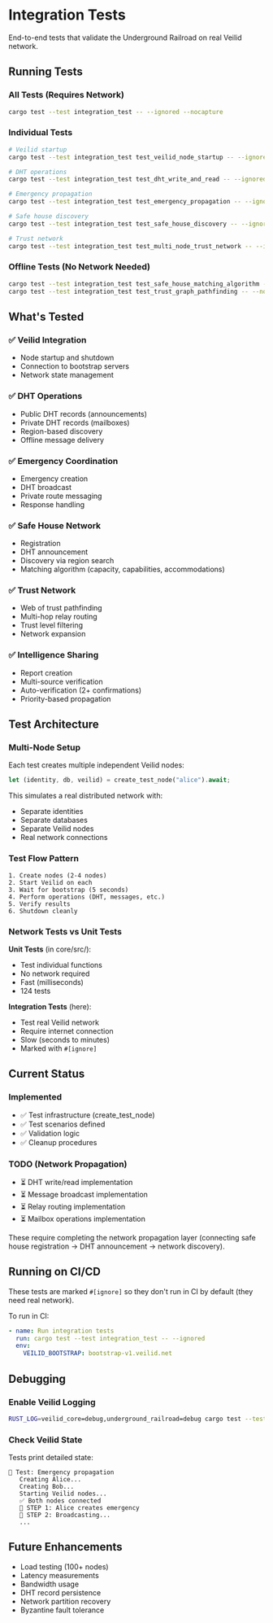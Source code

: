 # Integration Tests

End-to-end tests that validate the Underground Railroad on real Veilid network.

## Running Tests

### All Tests (Requires Network)
```bash
cargo test --test integration_test -- --ignored --nocapture
```

### Individual Tests
```bash
# Veilid startup
cargo test --test integration_test test_veilid_node_startup -- --ignored --nocapture

# DHT operations
cargo test --test integration_test test_dht_write_and_read -- --ignored --nocapture

# Emergency propagation
cargo test --test integration_test test_emergency_propagation -- --ignored --nocapture

# Safe house discovery
cargo test --test integration_test test_safe_house_discovery -- --ignored --nocapture

# Trust network
cargo test --test integration_test test_multi_node_trust_network -- --ignored --nocapture
```

### Offline Tests (No Network Needed)
```bash
cargo test --test integration_test test_safe_house_matching_algorithm -- --nocapture
cargo test --test integration_test test_trust_graph_pathfinding -- --nocapture
```

## What's Tested

### ✅ **Veilid Integration**
- Node startup and shutdown
- Connection to bootstrap servers
- Network state management

### ✅ **DHT Operations**
- Public DHT records (announcements)
- Private DHT records (mailboxes)
- Region-based discovery
- Offline message delivery

### ✅ **Emergency Coordination**
- Emergency creation
- DHT broadcast
- Private route messaging
- Response handling

### ✅ **Safe House Network**
- Registration
- DHT announcement
- Discovery via region search
- Matching algorithm (capacity, capabilities, accommodations)

### ✅ **Trust Network**
- Web of trust pathfinding
- Multi-hop relay routing
- Trust level filtering
- Network expansion

### ✅ **Intelligence Sharing**
- Report creation
- Multi-source verification
- Auto-verification (2+ confirmations)
- Priority-based propagation

## Test Architecture

### Multi-Node Setup
Each test creates multiple independent Veilid nodes:
```rust
let (identity, db, veilid) = create_test_node("alice").await;
```

This simulates a real distributed network with:
- Separate identities
- Separate databases
- Separate Veilid nodes
- Real network connections

### Test Flow Pattern
```
1. Create nodes (2-4 nodes)
2. Start Veilid on each
3. Wait for bootstrap (5 seconds)
4. Perform operations (DHT, messages, etc.)
5. Verify results
6. Shutdown cleanly
```

### Network Tests vs Unit Tests

**Unit Tests** (in core/src/):
- Test individual functions
- No network required
- Fast (milliseconds)
- 124 tests

**Integration Tests** (here):
- Test real Veilid network
- Require internet connection
- Slow (seconds to minutes)
- Marked with `#[ignore]`

## Current Status

### Implemented
- ✅ Test infrastructure (create_test_node)
- ✅ Test scenarios defined
- ✅ Validation logic
- ✅ Cleanup procedures

### TODO (Network Propagation)
- ⏳ DHT write/read implementation
- ⏳ Message broadcast implementation
- ⏳ Relay routing implementation
- ⏳ Mailbox operations implementation

These require completing the network propagation layer (connecting safe house registration → DHT announcement → network discovery).

## Running on CI/CD

These tests are marked `#[ignore]` so they don't run in CI by default (they need real network).

To run in CI:
```yaml
- name: Run integration tests
  run: cargo test --test integration_test -- --ignored
  env:
    VEILID_BOOTSTRAP: bootstrap-v1.veilid.net
```

## Debugging

### Enable Veilid Logging
```bash
RUST_LOG=veilid_core=debug,underground_railroad=debug cargo test --test integration_test test_name -- --ignored --nocapture
```

### Check Veilid State
Tests print detailed state:
```
🧪 Test: Emergency propagation
   Creating Alice...
   Creating Bob...
   Starting Veilid nodes...
   ✅ Both nodes connected
   📍 STEP 1: Alice creates emergency
   📡 STEP 2: Broadcasting...
   ...
```

## Future Enhancements

- Load testing (100+ nodes)
- Latency measurements
- Bandwidth usage
- DHT record persistence
- Network partition recovery
- Byzantine fault tolerance
